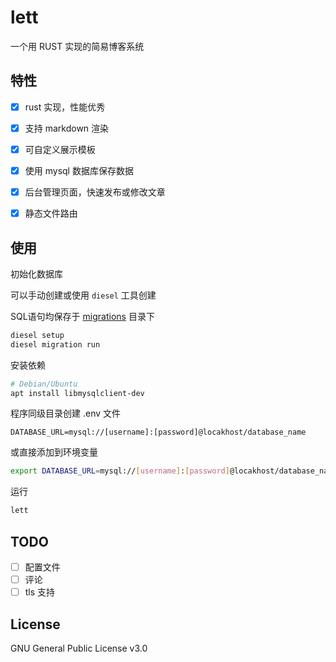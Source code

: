 # lett

一个用 RUST 实现的简易博客系统

## 特性

* [X] rust 实现，性能优秀
* [X] 支持 markdown 渲染
* [X] 可自定义展示模板
* [X] 使用 mysql 数据库保存数据
* [X] 后台管理页面，快速发布或修改文章
* [X] 静态文件路由


## 使用

初始化数据库    

可以手动创建或使用 `diesel` 工具创建

SQL语句均保存于 [migrations](migrations) 目录下  
```bash
diesel setup
diesel migration run
```

安装依赖   

```bash
# Debian/Ubuntu
apt install libmysqlclient-dev
```

程序同级目录创建 .env 文件

```
DATABASE_URL=mysql://[username]:[password]@locakhost/database_name
```
或直接添加到环境变量

```bash
export DATABASE_URL=mysql://[username]:[password]@locakhost/database_name
```

运行
```bash
lett
```

## TODO

* [ ] 配置文件
* [ ] 评论
* [ ] tls 支持

## License
GNU General Public License v3.0
